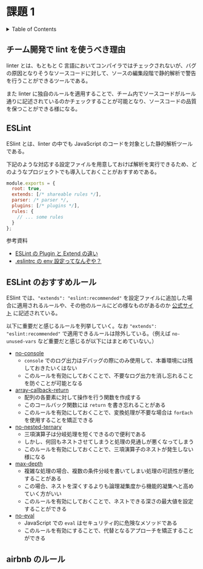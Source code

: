 # 課題 1

<!-- START doctoc generated TOC please keep comment here to allow auto update -->
<!-- DON'T EDIT THIS SECTION, INSTEAD RE-RUN doctoc TO UPDATE -->
<details>
<summary>Table of Contents</summary>

- [チーム開発で lint を使うべき理由](#%E3%83%81%E3%83%BC%E3%83%A0%E9%96%8B%E7%99%BA%E3%81%A7-lint-%E3%82%92%E4%BD%BF%E3%81%86%E3%81%B9%E3%81%8D%E7%90%86%E7%94%B1)
- [ESLint](#eslint)
- [ESLint のおすすめルール](#eslint-%E3%81%AE%E3%81%8A%E3%81%99%E3%81%99%E3%82%81%E3%83%AB%E3%83%BC%E3%83%AB)
- [airbnb のルール](#airbnb-%E3%81%AE%E3%83%AB%E3%83%BC%E3%83%AB)

</details>
<!-- END doctoc generated TOC please keep comment here to allow auto update -->
 
## チーム開発で lint を使うべき理由

linter とは、もともと C 言語においてコンパイラではチェックされないが、バグの原因となりそうなソースコードに対して、ソースの編集段階で静的解析で警告を行うことができるツールである。

また linter に独自のルールを適用することで、チーム内でソースコードがルール通りに記述されているのかチェックすることが可能となり、ソースコードの品質を保つことができる様になる。

## ESLint

ESlint とは、linter の中でも JavaScript のコードを対象とした静的解析ツールである。

下記のような対応する設定ファイルを用意しておけば解析を実行できるため、どのようなプロジェクトでも導入しておくことがおすすめである。

```js
module.exports = {
  root: true,
  extends: [/* shareable rules */],
  parser: /* parser */,
  plugins: [/* plugins */],
  rules: {
    // ... some rules
  }
};
```

参考資料

- [ESLint の Plugin と Extend の違い](https://blog.ojisan.io/eslint-plugin-and-extend/)
- [.eslintrc の env 設定ってなんぞや？](https://zenn.dev/kimromi/articles/546923b7281dcb)

## ESLint のおすすめルール

ESlint では、`"extends": "eslint:recommended"` を設定ファイルに追加した場合に適用されるルールや、その他のルールにどの様なものがあるのか [公式サイト](https://eslint.org/docs/rules/) に記述されている。

以下に重要だと感じるルールを列挙していく。なお `"extends": "eslint:recommended"` で適用できるルールは除外している。（例えば `no-unused-vars` など重要だと感じるが以下にはまとめていない。）

- [no-console](https://eslint.org/docs/rules/no-console)
  - `console` でのログ出力はデバッグの際にのみ使用して、本番環境には残しておきたいくはない
  - このルールを有効にしておくことで、不要なログ出力を消し忘れることを防ぐことが可能となる
- [array-callback-return](https://eslint.org/docs/rules/array-callback-return)
  - 配列の各要素に対して操作を行う関数を作成する
  - このコールバック関数には `return` を書き忘れることがある
  - このルールを有効にしておくことで、変換処理が不要な場合は `forEach` を使用することを矯正できる
- [no-nested-ternary](https://eslint.org/docs/rules/no-nested-ternary)
  - 三項演算子は分岐処理を短くできるので便利である
  - しかし、何回もネストさせてしまうと処理の見通しが悪くなってしまう
  - このルールを有効にしておくことで、三項演算子のネストが発生しない様になる
- [max-depth](https://eslint.org/docs/rules/max-depth)
  - 複雑な処理の場合、複数の条件分岐を書いてしまい処理の可読性が悪化することがある
  - この場合、ネストを深くするよりも論理凝集度から機能的凝集へと高めていく方がいい
  - このルールを有効にしておくことで、ネストできる深さの最大値を設定することができる
- [no-eval](https://eslint.org/docs/rules/no-eval)
  - JavaScript での `eval` はセキュリティ的に危険なメソッドである
  - このルールを有効にすることで、代替となるアプローチを矯正することができる

## airbnb のルール
